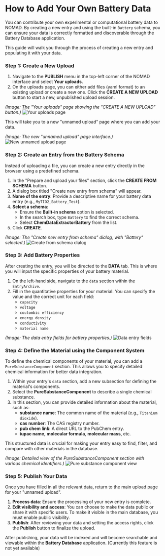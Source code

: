 # How to Add Your Own Battery Data

You can contribute your own experimental or computational battery data to NOMAD. By creating a new entry and using the built-in `Battery` schema, you can ensure your data is correctly formatted and discoverable through the Battery Database application.

This guide will walk you through the process of creating a new entry and populating it with your data.

### Step 1: Create a New Upload

1.  Navigate to the **PUBLISH** menu in the top-left corner of the NOMAD interface and select **Your uploads**.
2.  On the uploads page, you can either add files (yaml format) to an existing upload or create a new one. Click the **CREATE A NEW UPLOAD** button to start a new, unpublished upload session.

*(Image: The "Your uploads" page showing the "CREATE A NEW UPLOAD" button.)*
![Your uploads page](ScreenshotCreateupload.png")

This will take you to a new "unnamed upload" page where you can add your data.

*(Image: The new "unnamed upload" page interface.)*
![New unnamed upload page](ScreenshotUploadpage.png")

### Step 2: Create an Entry from the Battery Schema

Instead of uploading a file, you can create a new entry directly in the browser using a predefined schema.

1.  In the "Prepare and upload your files" section, click the **CREATE FROM SCHEMA** button.
2.  A dialog box titled "Create new entry from schema" will appear.
3.  **Name of the entry**: Provide a descriptive name for your battery data entry (e.g., `MyTIO2_Battery_Test`).
4.  **Select a schema**:
    *   Ensure the **Built-in schema** option is selected.
    *   In the search box, type `Battery` to find the correct schema.
    *   Select **ChemDataExtractorBattery** from the list.
5.  Click **CREATE**.

*(Image: The "Create new entry from schema" dialog, with "Battery" selected.)*
![Create from schema dialog](ScreenshotSchemapage.png")

### Step 3: Add Battery Properties

After creating the entry, you will be directed to the **DATA** tab. This is where you will input the specific properties of your battery material.

1.  On the left-hand side, navigate to the `data` section within the `EntryArchive`.
2.  Fill in the quantitative properties for your material. You can specify the value and the correct unit for each field:
    *   `capacity`
    *   `voltage`
    *   `coulombic efficiency`
    *   `energy density`
    *   `conductivity`
    *   `material name`

*(Image: The data entry fields for battery properties.)*
![Data entry fields](ScreenshotDatasection.png")

### Step 4: Define the Material using the Component System

To define the chemical components of your material, you can add a `PureSubstanceComponent` section. This allows you to specify detailed chemical information for better data integration.

1.  Within your entry's `data` section, add a new subsection for defining the material's components.
2.  Select the **PureSubstanceComponent** to describe a single chemical substance.
3.  In this section, you can provide detailed information about the material, such as:
    *   **substance name**: The common name of the material (e.g., `Titanium dioxide`).
    *   **cas number**: The CAS registry number.
    *   **pub chem link**: A direct URL to the PubChem entry.
    *   **iupac name**, **molecular formula**, **molecular mass**, etc.

This structured data is crucial for making your entry easy to find, filter, and compare with other materials in the database.

*(Image: Detailed view of the PureSubstanceComponent section with various chemical identifiers.)*
![Pure substance component view](ScreenshotComponentsystem.png")

### Step 5: Publish Your Data

Once you have filled in all the relevant data, return to the main upload page for your "unnamed upload".

1.  **Process data**: Ensure the processing of your new entry is complete.
2.  **Edit visibility and access**: You can choose to make the data public or share it with specific users. To make it visible in the main database, you must enable public visibility.
3.  **Publish**: After reviewing your data and setting the access rights, click the **Publish** button to finalize the upload.

After publishing, your data will be indexed and will become searchable and viewable within the **Battery Database** application. (Currently this feature is not yet available)